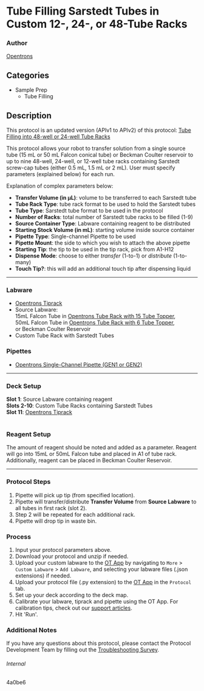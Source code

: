 # Tube Filling Sarstedt Tubes in Custom 12-, 24-, or 48-Tube Racks

### Author
[Opentrons](https://opentrons.com/)

## Categories
* Sample Prep
	* Tube Filling

## Description
This protocol is an updated version (APIv1 to APIv2) of this protocol: [Tube Filling into 48-well or 24-well Tube Racks](https://protocol-delivery.protocols.opentrons.com/protocol/4a0be6)

This protocol allows your robot to transfer solution from a single source tube (15 mL or 50 mL Falcon conical tube) or Beckman Coulter reservoir to up to nine 48-well, 24-well, or 12-well tube racks containing Sarstedt screw-cap tubes (either 0.5 mL, 1.5 mL or 2 mL). User must specify parameters (explained below) for each run.


Explanation of complex parameters below:
* **Transfer Volume (in µL)**: volume to be transferred to each Sarstedt tube
* **Tube Rack Type**: tube rack format to be used to hold the Sarstedt tubes
* **Tube Type**: Sarstedt tube format to be used in the protocol
* **Number of Racks**: total number of Sarstedt tube racks to be filled (1-9)
* **Source Container Type**: Labware containing reagent to be distributed
* **Starting Stock Volume (in mL)**: starting volume inside source container
* **Pipette Type**: Single-channel Pipette to be used
* **Pipette Mount**: the side to which you wish to attach the above pipette
* **Starting Tip**: the tip to be used in the tip rack, pick from A1-H12
* **Dispense Mode**: choose to either *transfer* (1-to-1) or *distribute* (1-to-many)
* **Touch Tip?**: this will add an additional touch tip after dispensing liquid


---

### Labware
* [Opentrons Tiprack](https://shop.opentrons.com/collections/opentrons-tips)
* Source Labware:</br>
15mL Falcon Tube in [Opentrons Tube Rack with 15 Tube Topper](https://shop.opentrons.com/collections/verified-labware/products/tube-rack-set-1),</br>
50mL Falcon Tube in [Opentrons Tube Rack with 6 Tube Topper](https://shop.opentrons.com/collections/verified-labware/products/tube-rack-set-1),</br>
or Beckman Coulter Reservoir</br>
* Custom Tube Rack with Sarstedt Tubes

### Pipettes
* [Opentrons Single-Channel Pipette (GEN1 or GEN2)](https://shop.opentrons.com/collections/ot-2-robot/products/single-channel-electronic-pipette)

---

### Deck Setup
**Slot 1**: Source Labware containing reagent</br>
**Slots 2-10**: Custom Tube Racks containing Sarstedt Tubes</br>
**Slot 11**: [Opentrons Tiprack](https://shop.opentrons.com/collections/opentrons-tips)</br>
</br>


### Reagent Setup
The amount of reagent should be noted and added as a parameter. Reagent will go into 15mL or 50mL Falcon tube and placed in A1 of tube rack. Additionally, reagent can be placed in Beckman Coulter Reservoir.

---

### Protocol Steps
1. Pipette will pick up tip (from specified location).
2. Pipette will transfer/distribute **Transfer Volume** from **Source Labware** to all tubes in first rack (slot 2).
3. Step 2 will be repeated for each additional rack.
4. Pipette will drop tip in waste bin.

### Process
1. Input your protocol parameters above.
2. Download your protocol and unzip if needed.
3. Upload your custom labware to the [OT App](https://opentrons.com/ot-app) by navigating to `More` > `Custom Labware` > `Add Labware`, and selecting your labware files (.json extensions) if needed.
4. Upload your protocol file (.py extension) to the [OT App](https://opentrons.com/ot-app) in the `Protocol` tab.
5. Set up your deck according to the deck map.
6. Calibrate your labware, tiprack and pipette using the OT App. For calibration tips, check out our [support articles](https://support.opentrons.com/en/collections/1559720-guide-for-getting-started-with-the-ot-2).
7. Hit 'Run'.

### Additional Notes
If you have any questions about this protocol, please contact the Protocol Development Team by filling out the [Troubleshooting Survey](https://protocol-troubleshooting.paperform.co/).

###### Internal
4a0be6
